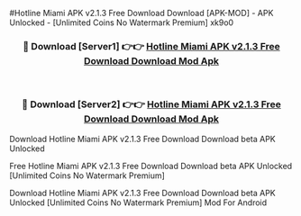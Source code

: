 #Hotline Miami APK v2.1.3 Free Download Download [APK-MOD] - APK Unlocked - [Unlimited Coins No Watermark Premium] xk9o0



<div align="center">

<h3>🔴 Download [Server1] 👉👉 <a href="https://momento.my/?title=Hotline_Miami_APK_v2.1.3_Free_Download_Download">Hotline Miami APK v2.1.3 Free Download Download Mod Apk</a></h3><br>

<h3>🔴 Download [Server2] 👉👉 <a href="https://momento.my/?title=Hotline_Miami_APK_v2.1.3_Free_Download_Download">Hotline Miami APK v2.1.3 Free Download Download Mod Apk</a></h3>
</div>



Download Hotline Miami APK v2.1.3 Free Download Download beta APK Unlocked

Free Hotline Miami APK v2.1.3 Free Download Download beta APK Unlocked [Unlimited Coins No Watermark Premium]

Download Hotline Miami APK v2.1.3 Free Download Download beta APK Unlocked [Unlimited Coins No Watermark Premium] Mod For Android
